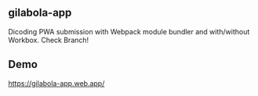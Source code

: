 ## gilabola-app
Dicoding PWA submission with Webpack module bundler and with/without Workbox. Check Branch!

## Demo
https://gilabola-app.web.app/
